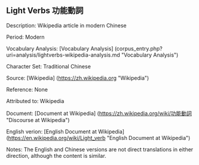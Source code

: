 ## Light Verbs 功能動詞

Description: Wikipedia article in modern Chinese

Period: Modern

Vocabulary Analysis: [Vocabulary Analysis] (corpus_entry.php?uri=analysis/lightverbs-wikipedia-analysis.md "Vocabulary Analysis")

Character Set: Traditional Chinese

Source: [Wikipedia] (https://zh.wikipedia.org "Wikipedia")

Reference: None

Attributed to: Wikipedia

Document: [Document at Wikipedia] (https://zh.wikipedia.org/wiki/功能動詞 "Discourse at Wikipedia")

English verion: [English Document at Wikipedia] (https://en.wikipedia.org/wiki/Light_verb "English Document at Wikipedia")

Notes: The English and Chinese versions are not direct translations in either direction, although the content is similar.